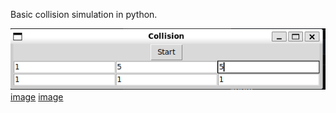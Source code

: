 Basic collision simulation in python.

![UI Image](images/UI.PNG)
[image](images/Game.PNG)
[image](images/TerminalOut.PNG)
